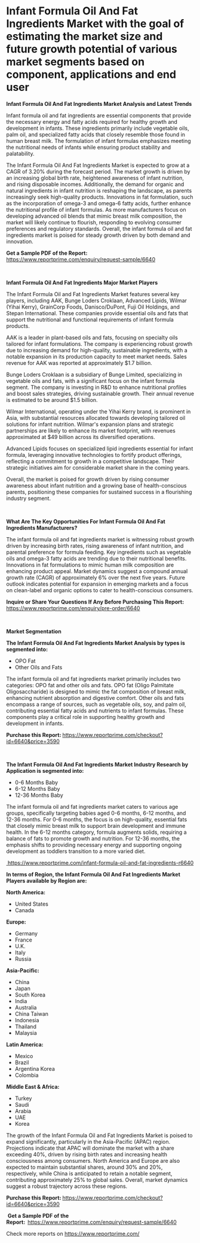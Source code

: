 <p><h1>Infant Formula Oil And Fat Ingredients Market with the goal of estimating the market size and future growth potential of various market segments based on component, applications and end user</h1></p><p><strong>Infant Formula Oil And Fat Ingredients Market Analysis and Latest Trends</strong></p>
<p><p>Infant formula oil and fat ingredients are essential components that provide the necessary energy and fatty acids required for healthy growth and development in infants. These ingredients primarily include vegetable oils, palm oil, and specialized fatty acids that closely resemble those found in human breast milk. The formulation of infant formulas emphasizes meeting the nutritional needs of infants while ensuring product stability and palatability.</p><p>The Infant Formula Oil And Fat Ingredients Market is expected to grow at a CAGR of 3.20% during the forecast period. The market growth is driven by an increasing global birth rate, heightened awareness of infant nutrition, and rising disposable incomes. Additionally, the demand for organic and natural ingredients in infant nutrition is reshaping the landscape, as parents increasingly seek high-quality products. Innovations in fat formulation, such as the incorporation of omega-3 and omega-6 fatty acids, further enhance the nutritional profile of infant formulas. As more manufacturers focus on developing advanced oil blends that mimic breast milk composition, the market will likely continue to flourish, responding to evolving consumer preferences and regulatory standards. Overall, the infant formula oil and fat ingredients market is poised for steady growth driven by both demand and innovation.</p></p>
<p><strong>Get a Sample PDF of the Report:&nbsp;</strong> <a href="https://www.reportprime.com/enquiry/request-sample/6640?utm_campaign=3092&utm_medium=2&utm_source=Github&utm_content=ia&utm_term=19032025&utm_id=infant-formula-oil-and-fat-ingredients">https://www.reportprime.com/enquiry/request-sample/6640</a></p>
<p>&nbsp;</p>
<p><strong>Infant Formula Oil And Fat Ingredients Major Market Players</strong></p>
<p><p>The Infant Formula Oil and Fat Ingredients Market features several key players, including AAK, Bunge Loders Croklaan, Advanced Lipids, Wilmar (Yihai Kerry), GrainCorp Foods, Danisco/DuPont, Fuji Oil Holdings, and Stepan International. These companies provide essential oils and fats that support the nutritional and functional requirements of infant formula products.</p><p>AAK is a leader in plant-based oils and fats, focusing on specialty oils tailored for infant formulations. The company is experiencing robust growth due to increasing demand for high-quality, sustainable ingredients, with a notable expansion in its production capacity to meet market needs. Sales revenue for AAK was reported at approximately $1.7 billion.</p><p>Bunge Loders Croklaan is a subsidiary of Bunge Limited, specializing in vegetable oils and fats, with a significant focus on the infant formula segment. The company is investing in R&D to enhance nutritional profiles and boost sales strategies, driving sustainable growth. Their annual revenue is estimated to be around $1.5 billion.</p><p>Wilmar International, operating under the Yihai Kerry brand, is prominent in Asia, with substantial resources allocated towards developing tailored oil solutions for infant nutrition. Wilmar's expansion plans and strategic partnerships are likely to enhance its market footprint, with revenues approximated at $49 billion across its diversified operations.</p><p>Advanced Lipids focuses on specialized lipid ingredients essential for infant formula, leveraging innovative technologies to fortify product offerings, reflecting a commitment to growth in a competitive landscape. Their strategic initiatives aim for considerable market share in the coming years.</p><p>Overall, the market is poised for growth driven by rising consumer awareness about infant nutrition and a growing base of health-conscious parents, positioning these companies for sustained success in a flourishing industry segment.</p></p>
<p>&nbsp;</p>
<p><strong>What Are The Key Opportunities For Infant Formula Oil And Fat Ingredients Manufacturers?</strong></p>
<p><p>The infant formula oil and fat ingredients market is witnessing robust growth driven by increasing birth rates, rising awareness of infant nutrition, and parental preference for formula feeding. Key ingredients such as vegetable oils and omega-3 fatty acids are trending due to their nutritional benefits. Innovations in fat formulations to mimic human milk composition are enhancing product appeal. Market dynamics suggest a compound annual growth rate (CAGR) of approximately 6% over the next five years. Future outlook indicates potential for expansion in emerging markets and a focus on clean-label and organic options to cater to health-conscious consumers.</p></p>
<p><strong>Inquire or Share Your Questions If Any Before Purchasing This Report:</strong> <a href="https://www.reportprime.com/enquiry/pre-order/6640?utm_campaign=3092&utm_medium=2&utm_source=Github&utm_content=ia&utm_term=19032025&utm_id=infant-formula-oil-and-fat-ingredients">https://www.reportprime.com/enquiry/pre-order/6640</a></p>
<p>&nbsp;</p>
<p><strong>Market Segmentation</strong></p>
<p><strong>The Infant Formula Oil And Fat Ingredients Market Analysis by types is segmented into:</strong></p>
<p><ul><li>OPO Fat</li><li>Other Oils and Fats</li></ul></p>
<p><p>The infant formula oil and fat ingredients market primarily includes two categories: OPO fat and other oils and fats. OPO fat (Oligo Palmitate Oligosaccharide) is designed to mimic the fat composition of breast milk, enhancing nutrient absorption and digestive comfort. Other oils and fats encompass a range of sources, such as vegetable oils, soy, and palm oil, contributing essential fatty acids and nutrients to infant formulas. These components play a critical role in supporting healthy growth and development in infants.</p></p>
<p><strong>Purchase this Report:&nbsp;</strong><a href="https://www.reportprime.com/checkout?id=6640&price=3590&utm_campaign=3092&utm_medium=2&utm_source=Github&utm_content=ia&utm_term=19032025&utm_id=infant-formula-oil-and-fat-ingredients">https://www.reportprime.com/checkout?id=6640&price=3590</a></p>
<p>&nbsp;</p>
<p><strong>The Infant Formula Oil And Fat Ingredients Market Industry Research by Application is segmented into:</strong></p>
<p><ul><li>0-6 Months Baby</li><li>6-12 Months Baby</li><li>12-36 Months Baby</li></ul></p>
<p><p>The infant formula oil and fat ingredients market caters to various age groups, specifically targeting babies aged 0-6 months, 6-12 months, and 12-36 months. For 0-6 months, the focus is on high-quality, essential fats that closely mimic breast milk to support brain development and immune health. In the 6-12 months category, formula augments solids, requiring a balance of fats to promote growth and nutrition. For 12-36 months, the emphasis shifts to providing necessary energy and supporting ongoing development as toddlers transition to a more varied diet.</p></p>
<p><a href="https://www.reportprime.com/infant-formula-oil-and-fat-ingredients-r6640?utm_campaign=3092&utm_medium=2&utm_source=Github&utm_content=ia&utm_term=19032025&utm_id=infant-formula-oil-and-fat-ingredients">&nbsp;https://www.reportprime.com/infant-formula-oil-and-fat-ingredients-r6640</a></p>
<p><strong>In terms of Region, the Infant Formula Oil And Fat Ingredients Market Players available by Region are:</strong></p>
<p>
    <p> <strong> North America: </strong>
        <ul>
            <li>United States</li>
            <li>Canada</li>
        </ul>
        </p> 
    <p> <strong> Europe: </strong>
        <ul>
            <li>Germany</li>
            <li>France</li>
            <li>U.K.</li>
            <li>Italy</li>
            <li>Russia</li>
        </ul>
        </p> 
    <p> <strong> Asia-Pacific: </strong>
        <ul>
            <li>China</li>
            <li>Japan</li>
            <li>South Korea</li>
            <li>India</li>
            <li>Australia</li>
            <li>China Taiwan</li>
            <li>Indonesia</li>
            <li>Thailand</li>
            <li>Malaysia</li>
        </ul>
        </p> 
    <p> <strong> Latin America: </strong>
        <ul>
            <li>Mexico</li>
            <li>Brazil</li>
            <li>Argentina Korea</li>
            <li>Colombia</li>
        </ul>
        </p> 
    <p> <strong> Middle East & Africa: </strong>
        <ul>
            <li>Turkey</li>
            <li>Saudi</li>
            <li>Arabia</li>
            <li>UAE</li>
            <li>Korea</li>
        </ul>
    </p>
    </p>
<p><p>The growth of the Infant Formula Oil and Fat Ingredients Market is poised to expand significantly, particularly in the Asia-Pacific (APAC) region. Projections indicate that APAC will dominate the market with a share exceeding 40%, driven by rising birth rates and increasing health consciousness among consumers. North America and Europe are also expected to maintain substantial shares, around 30% and 20%, respectively, while China is anticipated to retain a notable segment, contributing approximately 25% to global sales. Overall, market dynamics suggest a robust trajectory across these regions.</p></p>
<p><strong>Purchase this Report: </strong><a href="https://www.reportprime.com/checkout?id=6640&price=3590&utm_campaign=3092&utm_medium=2&utm_source=Github&utm_content=ia&utm_term=19032025&utm_id=infant-formula-oil-and-fat-ingredients">https://www.reportprime.com/checkout?id=6640&price=3590</a></p>
<p>&nbsp;<strong>Get a Sample PDF of the Report:&nbsp;&nbsp;</strong><a href="https://www.reportprime.com/enquiry/request-sample/6640?utm_campaign=3092&utm_medium=2&utm_source=Github&utm_content=ia&utm_term=19032025&utm_id=infant-formula-oil-and-fat-ingredients">https://www.reportprime.com/enquiry/request-sample/6640</a></p>
<p><strong></strong></p>
<p>Check more reports on <a href="https://www.reportprime.com/?utm_campaign=3092&utm_medium=2&utm_source=Github&utm_content=ia&utm_term=19032025&utm_id=infant-formula-oil-and-fat-ingredients">https://www.reportprime.com/</a></p>